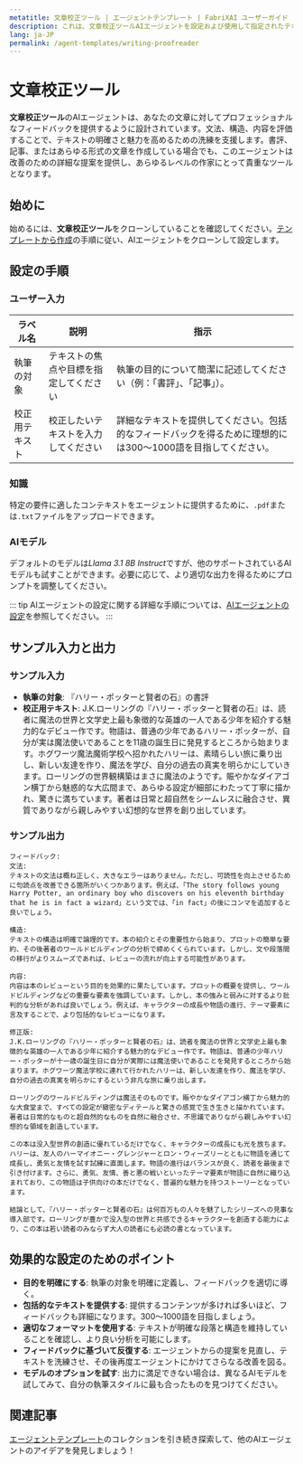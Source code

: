 ```yaml
---
metatitle: 文章校正ツール | エージェントテンプレート | FabriXAI ユーザーガイド
description: これは、文章校正ツールAIエージェントを設定および使用して指定されたテキストを洗練するためのユーザーガイドです。
lang: ja-JP
permalink: /agent-templates/writing-proofreader
---
```


# 文章校正ツール

**文章校正ツール**のAIエージェントは、あなたの文章に対してプロフェッショナルなフィードバックを提供するように設計されています。文法、構造、内容を評価することで、テキストの明確さと魅力を高めるための洗練を支援します。書評、記事、またはあらゆる形式の文章を作成している場合でも、このエージェントは改善のための詳細な提案を提供し、あらゆるレベルの作家にとって貴重なツールとなります。

## 始めに

始めるには、**文章校正ツール**をクローンしていることを確認してください。[テンプレートから作成](/en-us/create-from-templates/)の手順に従い、AIエージェントをクローンして設定します。

## 設定の手順

### ユーザー入力

| ラベル名               | 説明                                                 | 指示                                                                                       |
| ---------------------- | ---------------------------------------------------- | ------------------------------------------------------------------------------------------ |
| 執筆の対象             | テキストの焦点や目標を指定してください               | 執筆の目的について簡潔に記述してください（例：「書評」、「記事」）。                        |
| 校正用テキスト         | 校正したいテキストを入力してください                 | 詳細なテキストを提供してください。包括的なフィードバックを得るために理想的には300～1000語を目指してください。 |

### 知識

特定の要件に適したコンテキストをエージェントに提供するために、`.pdf`または`.txt`ファイルをアップロードできます。

### AIモデル

デフォルトのモデルは*Llama 3.1 8B Instruct*ですが、他のサポートされているAIモデルも試すことができます。必要に応じて、より適切な出力を得るためにプロンプトを調整してください。

::: tip
AIエージェントの設定に関する詳細な手順については、[AIエージェントの設定](/en-us/configuer-ai-agent/)を参照してください。
:::

## サンプル入力と出力

### サンプル入力

- **執筆の対象**: 『ハリー・ポッターと賢者の石』の書評
- **校正用テキスト**: J.K.ローリングの『ハリー・ポッターと賢者の石』は、読者に魔法の世界と文学史上最も象徴的な英雄の一人である少年を紹介する魅力的なデビュー作です。物語は、普通の少年であるハリー・ポッターが、自分が実は魔法使いであることを11歳の誕生日に発見するところから始まります。ホグワーツ魔法魔術学校へ招かれたハリーは、素晴らしい旅に乗り出し、新しい友達を作り、魔法を学び、自分の過去の真実を明らかにしていきます。ローリングの世界観構築はまさに魔法のようです。賑やかなダイアゴン横丁から魅惑的な大広間まで、あらゆる設定が細部にわたって丁寧に描かれ、驚きに満ちています。著者は日常と超自然をシームレスに融合させ、異質でありながら親しみやすい幻想的な世界を創り出しています。

### サンプル出力

```
フィードバック:
文法:
テキストの文法は概ね正しく、大きなエラーはありません。ただし、可読性を向上させるために句読点を改善できる箇所がいくつかあります。例えば、「The story follows young Harry Potter, an ordinary boy who discovers on his eleventh birthday that he is in fact a wizard」という文では、「in fact」の後にコンマを追加すると良いでしょう。

構造:
テキストの構造は明確で論理的です。本の紹介とその重要性から始まり、プロットの簡単な要約、その後著者のワールドビルディングの分析で締めくくられています。しかし、文や段落間の移行がよりスムーズであれば、レビューの流れが向上する可能性があります。

内容:
内容は本のレビューという目的を効果的に果たしています。プロットの概要を提供し、ワールドビルディングなどの重要な要素を強調しています。しかし、本の強みと弱みに対するより批判的な分析があれば良いでしょう。例えば、キャラクターの成長や物語の進行、テーマ要素に言及することで、より包括的なレビューになります。

修正版:
J.K.ローリングの『ハリー・ポッターと賢者の石』は、読者を魔法の世界と文学史上最も象徴的な英雄の一人である少年に紹介する魅力的なデビュー作です。物語は、普通の少年ハリー・ポッターが十一歳の誕生日に自分が実際には魔法使いであることを発見するところから始まります。ホグワーツ魔法学校に連れて行かれたハリーは、新しい友達を作り、魔法を学び、自分の過去の真実を明らかにするという非凡な旅に乗り出します。

ローリングのワールドビルディングは魔法そのものです。賑やかなダイアゴン横丁から魅力的な大食堂まで、すべての設定が緻密なディテールと驚きの感覚で生き生きと描かれています。著者は日常的なものと超自然的なものを自然に融合させ、不思議でありながら親しみやすい幻想的な領域を創造しています。

この本は没入型世界の創造に優れているだけでなく、キャラクターの成長にも光を放ちます。ハリーは、友人のハーマイオニー・グレンジャーとロン・ウィーズリーとともに物語を通じて成長し、勇気と友情を試す試練に直面します。物語の進行はバランスが良く、読者を最後まで引き付けます。さらに、勇気、友情、善と悪の戦いといったテーマ要素が物語に自然に織り込まれており、この物語は子供向けの本だけでなく、普遍的な魅力を持つストーリーとなっています。

結論として、『ハリー・ポッターと賢者の石』は何百万もの人々を魅了したシリーズへの見事な導入部です。ローリングが豊かで没入型の世界と共感できるキャラクターを創造する能力により、この本は若い読者のみならず大人の読者にも必読の書となっています。
```

## 効果的な設定のためのポイント

- **目的を明確にする**: 執筆の対象を明確に定義し、フィードバックを適切に導く。
- **包括的なテキストを提供する**: 提供するコンテンツが多ければ多いほど、フィードバックも詳細になります。300～1000語を目指しましょう。
- **適切なフォーマットを使用する**: テキストが明確な段落と構造を維持していることを確認し、より良い分析を可能にします。
- **フィードバックに基づいて反復する**: エージェントからの提案を見直し、テキストを洗練させ、その後再度エージェントにかけてさらなる改善を図る。
- **モデルのオプションを試す**: 出力に満足できない場合は、異なるAIモデルを試してみて、自分の執筆スタイルに最も合ったものを見つけてください。

## 関連記事
[エージェントテンプレート](/en-us/agent-templates/)のコレクションを引き続き探索して、他のAIエージェントのアイデアを発見しましょう！